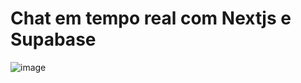 # Chat em tempo real com Nextjs e Supabase

![image](https://user-images.githubusercontent.com/26414301/133478798-29d18807-b14a-4a90-904b-9dfa46ae98ff.png)
